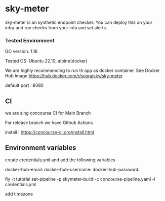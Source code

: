 # sky-meter

sky-meter is an synthetic endpoint checker. You can deploy this on your infra and run checks from your infa and set alerts.


### Tested Environment
GO version: 1.18

Tested OS: Ubuntu 22.10, alpine(docker)

We are highly recommending to run th app as docker container. 
See Docker Hub Image 
https://hub.docker.com/r/soorajsky/sky-meter


default port : 8080

## CI

we are sing concourse CI for  Main Branch

For release branch we have Github Actions


install : https://concourse-ci.org/install.html

## Environment variables

create credentials.yml and add the following variables

docker-hub-email: <your-hub-email>
docker-hub-username: <your-hub-user>
docker-hub-password: <your-hub-pass>

fly -t tutorial set-pipeline -p skymeter-build -c concourse-pipeline.yaml -l credentials.yml


add timezone